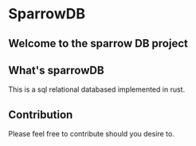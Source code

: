 # SparrowDB

## Welcome to the sparrow DB project

## What's sparrowDB

This is a sql relational databased implemented in rust. 

## Contribution

Please feel free to contribute should you desire to.
